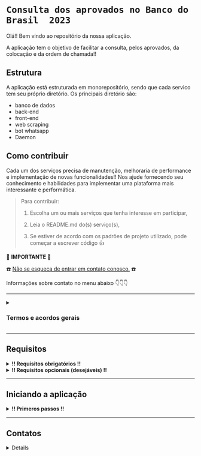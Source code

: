 # `Consulta dos aprovados no Banco do Brasil  2023`

Olá!! Bem vindo ao repositório da nossa aplicação.

A aplicação tem o objetivo de facilitar a consulta, pelos aprovados, da colocação e da ordem de chamada!!

## Estrutura ##
A aplicação está estruturada em monorepositório, sendo que cada servico tem seu próprio diretório. Os principais diretório são:
  - banco de dados
  - back-end
  - front-end
  - web scraping
  - bot whatsapp
  - Daemon

## Como contribuir ##
Cada um dos serviços precisa de manutenção, melhoraria de performance e implementação de novas funcionalidades!!
Nos ajude fornecendo seu conhecimento e habilidades para implementar uma plataforma mais interessante e performática.

  > Para contribuir:
  >
  > 1. Escolha um ou mais serviços que tenha interesse em participar,
  >
  > 2. Leia o README.md do(s) serviço(s),
  >  
  > 3. Se estiver de acordo com os padrões de projeto utilizado, pode começar a escrever código :thumbsup:

:loudspeaker: **IMPORTANTE** :loudspeaker:

:telephone: [Não se esqueca de entrar em contato conosco.](#contatos) :telephone:

Informações sobre contato no menu abaixo :point_down::point_down::point_down:

<hr>

<details>
  
  <summary>
    <strong>
      <h3>
        Termos e acordos gerais
      </h3>
    </strong>
  </summary>
  
  Aos interessados em particiar do projeto, segue abaixo as recomendações e regras a serem seguidas para os contribuidores.
  - Cada serviço tem suas regras e recomendações específicas, consulte o README.md de cada serviço para mais detalhes.
  - Padrões de projeto devem ser seguidos, a fim de se evitar conflitos.
  - Para todos os serviços utilizamos a estrutura de [Git](https://blog.rocketseat.com.br/iniciando-com-git-github/) e [Git Flow](https://medium.com/trainingcenter/utilizando-o-fluxo-git-flow-e63d5e0d5e04).
  - Todos os serviços se integram através de containers [docker](https://www.docker.com/) - para mais informações sobre containers [docker / docker compose / docker-cli](https://docs.docker.com/get-started/overview/) consulte a documentação.
  - Aprovação e merge de cada pull requests deve ter aprovação de pelo menos 1 (um) outro colaborador.
  
</details>

<hr>

## Requisitos ##

<details>

  <summary>
    <strong>
      !! Requisitos obrigatórios !!
    </strong>
  </summary>

  1. Docker :red_circle::

       - Para verificar a instalação do `docker` execute no terminal:
    
             $ docker --version

         caso o retorno seja algo como:

             $ docker: command not found

         siga pra este [link - Instalação do Docker Engine -](https://docs.docker.com/engine/install/) para realizar a instalação do Docker.

</details>

<details>
  <summary>
    <strong>
      !! Requisitos opcionais (desejáveis) !!
    </strong>
  </summary>

  1. Node.js :green_circle::
     
      - Para verificar a instalação do `node` execute no terminal:
        
            $ node --version

        caso o retorno seja algo como:

             $ Command 'node' not found, but can be installed with:
             $ sudo apt install nodejs

        siga pra este [link - Inslação do Node através do NVM -](https://github.com/nvm-sh/nvm#installing-and-updating) para realizar a instalação do node.js.
      

  2. Python versão 3 ou superior :green_circle::

       - Para verificar a instalção do `Python` execute no terminal:
    
             $ python3 --version

         caso o retorno seja algo como:

             $ command not found: python

         siga para esse [link - Instalação do python -](https://wiki.python.org/moin/BeginnersGuide/Download) para realizar a instalação do python 3 ou superior.
  
</details>

<hr>

## Iniciando a aplicação ##

<details>

   <summary>
     <strong>
       ‼ Primeros passos !!
     </strong>
   </summary>


   1. Clone o repositório

      - Use o comando:
        - `git clone <url do repositório>`
      - Entre na pasta do repositório que você acabou de clonar:
        - `cd <nome do repositório>`

   
  2. Crie um arquvivo `.env`:
   
      - User o comando: `touch .env`
    
      - Abra o arquivo `.env` no editor de códido de sua preferência e defina as seguintes variáveis de ambiente:
    
            1.  PORT_BACK=defina_uma_porta
            2.  PORT_DB=defina_uma_porta
            3.  PORT_FRONT=defina_uma_porta
            4.  POSTGRES_USER=defina_um_usuário
            5.  POSTGRES_PASSWORD=defina_uma_senha
            6.  POSTGRES_DB=defina_o_nome_do_db
            7.  HOST_BACK=defina_o_host
            8.  JWT_SECRET=defina_uma_palavra_passe
            9.  JWT_EXPIRATION=defina_um_intervalo_de_tempo

      - caso não tenha familiaridae com alguma das variáveis de ambiente citadas acima consulte:
          - [PostgresSQL](https://www.postgresql.org/docs/16/tutorial.html) ou [docker-postgres](https://hub.docker.com/_/postgres)
          - [JWT - Json Web Token](https://jwt.io/introduction) ou [jwt - for node](https://www.npmjs.com/package/jsonwebtoken)
       
  3. Inicie os conatainers com o Docker:

       - User o comando
         
             $ docker compose up --build

       - Caso esteja usando uma versão mais antiga do Docker, e o comando acima resultar em erro, tente o comando abaixo:

              $ docker-compose up --build

  4. Após todo o processamento, e esperado que a aplicação esteja operacional.
       - Para verificar o funcionando do fron-end acesse `http://localhost:{PORT_FRONT}`
       - Para verificar o funcionamento do back_end acesse `http://{HOST_BACK}:{PORT_BACK}`
       - Para verificar o banco de dados inicie alguma aplicação para acesso a banco. Ex.: [Dbeaver](https://dbeaver.io/download/), [pgAdmin](https://www.pgadmin.org/)

</details>

<hr>

## Contatos ##

<details>
  
### **Envie** uma mensagem para os nossos colaboradores. ###
>  Tire dúvidas!
>
> Proponha mudanças!
>
> Informe que tem interesse em colaborar, e em que parte pode ajudar!
>
> De feedback sobre as implementações!
>
> Nos ajude a fazer essa aplicação algo INCRÍVEL! :star_struck:

:busts_in_silhouette: Colaboradores:

  -  Felipe
      - ![image](https://img.shields.io/badge/Gmail-D14836?style=for-the-badge&logo=gmail&logoColor=white) :: felipe.raindo+dev@gmail.com
        
      - ![image](https://img.shields.io/badge/GitHub-100000?style=for-the-badge&logo=github&logoColor=white) :: @feliperaindo
        
      - ![image](https://img.shields.io/badge/LinkedIn-0077B5?style=for-the-badge&logo=linkedin&logoColor=white) :: @feliperaindo
        
      - ![image](https://dcbadge.vercel.app/api/shield/555185291770593302) :: @sazanh
   
</details>
